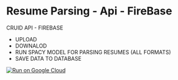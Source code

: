 # Resume Parsing - Api - FireBase

CRUID API - FIREBASE

- UPLOAD
- DOWNALOD
- RUN SPACY MODEL FOR PARSING RESUMES (ALL FORMATS)
- SAVE DATA TO DATABASE


[![Run on Google Cloud](https://deploy.cloud.run/button.svg)](https://deploy.cloud.run)
